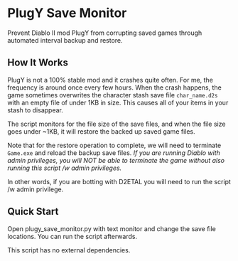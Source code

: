 # PlugY Save Monitor
Prevent Diablo II mod PlugY from corrupting saved games through automated interval backup and restore.

## How It Works
PlugY is not a 100% stable mod and it crashes quite often. For me, the frequency is around once every few hours. When the crash happens, the game sometimes overwrites the character stash save file `char_name.d2s` with an empty file of under 1KB in size. This causes all of your items in your stash to disappear.

The script monitors for the file size of the save files, and when the file size goes under ~1KB, it will restore the backed up saved game files.

Note that for the restore operation to complete, we will need to terminate `Game.exe` and reload the backup save files. *If you are running Diablo with admin privileges, you will NOT be able to terminate the game without also running this script /w admin privileges.*

In other words, if you are botting with D2ETAL you will need to run the script /w admin privilege.

## Quick Start
Open plugy_save_monitor.py with text monitor and change the save file locations. You can run the script afterwards.

This script has no external dependencies.
